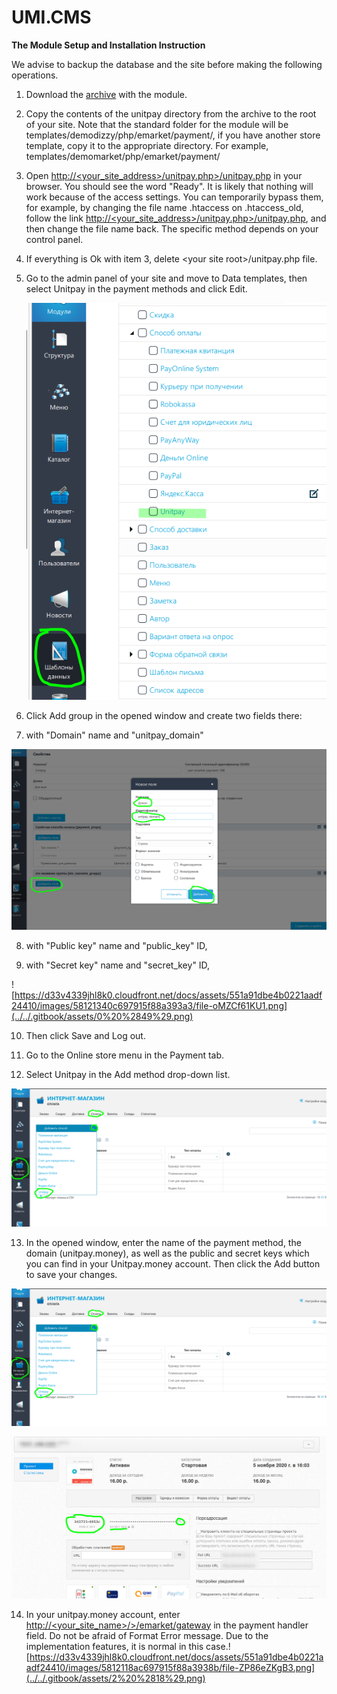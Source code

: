 # UMI.CMS

**The Module Setup and Installation Instruction**

We advise to backup the database and the site before making the following operations.

1. Download the [archive](https://github.com/unitpay/umi-module/archive/v2.0.1.zip) with the module. 
2. Copy the contents of the unitpay directory from the archive to the root of your site.  Note that the standard folder for the module will be templates/demodizzy/php/emarket/payment/, if you have another store template, copy it to the appropriate directory. For example, templates/demomarket/php/emarket/payment/ 
3. Open [http://&lt;your\_site\_address&gt;/unitpay.php&gt;/unitpay.php](http://<your_site_address>/unitpay.php>/unitpay.php) in your browser. You should see the word "Ready".  It is likely that nothing will work because of the access settings. You can temporarily bypass them, for example, by changing the file name .htaccess on .htaccess\_old, follow the link [http://&lt;your\_site\_address&gt;/unitpay.php&gt;/unitpay.php](http://<your_site_address>/unitpay.php>/unitpay.php), and then change the file name back. The specific method depends on your control panel.  
4. If everything is Ok with item 3, delete &lt;your site root&gt;/unitpay.php file. 
5. Go to the admin panel of your site and move to Data templates, then select Unitpay in the payment methods and click Edit.  


   ![](../../.gitbook/assets/1213.png)  

6. Click Add group in the opened window and create two fields there:

7. with "Domain" name and "unitpay\_domain"

![](../../.gitbook/assets/13425346533.png)

8. with "Public key" name and "public\_key" ID,

9. with "Secret key" name and "secret\_key" ID,

![https://d33v4339jhl8k0.cloudfront.net/docs/assets/551a91dbe4b0221aadf24410/images/58121340c697915f88a393a3/file-oMZCf61KU1.png](../../.gitbook/assets/0%20%2849%29.png)

10. Then click Save and Log out.

11. Go to the Online store menu in the Payment tab.

12. Select Unitpay in the Add method drop-down list.

![](../../.gitbook/assets/123123%20%281%29.png)

13. In the opened window, enter the name of the payment method, the domain \(unitpay.money\), as well as the public and secret keys which you can find in your Unitpay.money account. Then click the Add button to save your changes.

![](../../.gitbook/assets/123123%20%281%29.png)

![](../../.gitbook/assets/4253476sh.png)

14. In your unitpay.money account, enter  [http://&lt;your\_site\_name&gt;/&gt;/emarket/gateway](http://<your_site_name>/>/emarket/gateway) in the payment handler field. Do not be afraid of Format Error message. Due to the implementation features, it is normal in this case.![https://d33v4339jhl8k0.cloudfront.net/docs/assets/551a91dbe4b0221aadf24410/images/5812118ac697915f88a3938b/file-ZP86eZKgB3.png](../../.gitbook/assets/2%20%2818%29.png)

